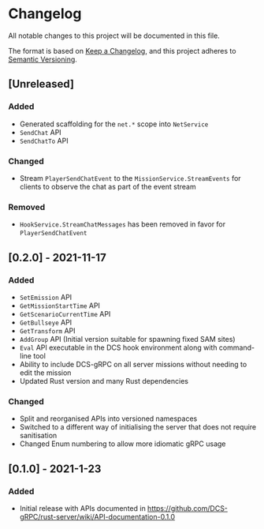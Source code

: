 # Changelog
All notable changes to this project will be documented in this file.

The format is based on [Keep a Changelog](https://keepachangelog.com/en/1.0.0/),
and this project adheres to [Semantic Versioning](https://semver.org/spec/v2.0.0.html).

## [Unreleased]
### Added
- Generated scaffolding for the `net.*` scope into `NetService`
- `SendChat` API
- `SendChatTo` API

### Changed
- Stream `PlayerSendChatEvent` to the `MissionService.StreamEvents` for clients to observe the chat as part of the event stream

### Removed
- `HookService.StreamChatMessages` has been removed in favor for `PlayerSendChatEvent`

## [0.2.0] - 2021-11-17
### Added
- `SetEmission` API
- `GetMissionStartTime` API
- `GetScenarioCurrentTime` API
- `GetBullseye` API
- `GetTransform` API
- `AddGroup` API (Initial version suitable for spawning fixed SAM sites)
- `Eval` API executable in the DCS hook environment along with command-line tool
- Ability to include DCS-gRPC on all server missions without needing to edit the mission
- Updated Rust version and many Rust dependencies

### Changed
- Split and reorganised APIs into versioned namespaces
- Switched to a different way of initialising the server that does not require sanitisation
- Changed Enum numbering to allow more idiomatic gRPC usage

## [0.1.0] - 2021-1-23
### Added
- Initial release with APIs documented in https://github.com/DCS-gRPC/rust-server/wiki/API-documentation-0.1.0
